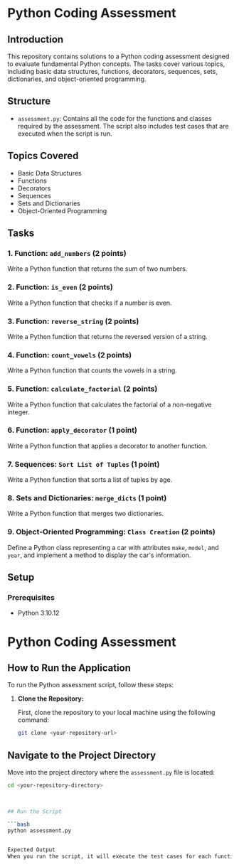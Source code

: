 # Python Coding Assessment

## Introduction

This repository contains solutions to a Python coding assessment designed to evaluate fundamental Python concepts. The tasks cover various topics, including basic data structures, functions, decorators, sequences, sets, dictionaries, and object-oriented programming.

## Structure

- `assessment.py`: Contains all the code for the functions and classes required by the assessment. The script also includes test cases that are executed when the script is run.

## Topics Covered

- Basic Data Structures
- Functions
- Decorators
- Sequences
- Sets and Dictionaries
- Object-Oriented Programming

## Tasks

### 1. Function: `add_numbers` (2 points)
Write a Python function that returns the sum of two numbers.

### 2. Function: `is_even` (2 points)
Write a Python function that checks if a number is even.

### 3. Function: `reverse_string` (2 points)
Write a Python function that returns the reversed version of a string.

### 4. Function: `count_vowels` (2 points)
Write a Python function that counts the vowels in a string.

### 5. Function: `calculate_factorial` (2 points)
Write a Python function that calculates the factorial of a non-negative integer.

### 6. Function: `apply_decorator` (1 point)
Write a Python function that applies a decorator to another function.

### 7. Sequences: `Sort List of Tuples` (1 point)
Write a Python function that sorts a list of tuples by age.

### 8. Sets and Dictionaries: `merge_dicts` (1 point)
Write a Python function that merges two dictionaries.

### 9. Object-Oriented Programming: `Class Creation` (2 points)
Define a Python class representing a car with attributes `make`, `model`, and `year`, and implement a method to display the car's information.

## Setup

### Prerequisites
- Python 3.10.12

# Python Coding Assessment

## How to Run the Application

To run the Python assessment script, follow these steps:

1. **Clone the Repository:**

   First, clone the repository to your local machine using the following command:

   ```bash
   git clone <your-repository-url>
## Navigate to the Project Directory

Move into the project directory where the `assessment.py` file is located:

```bash
cd <your-repository-directory>

 
 
## Run the Script

```bash
python assessment.py


Expected Output
When you run the script, it will execute the test cases for each function and class, and print the results to the terminal.

